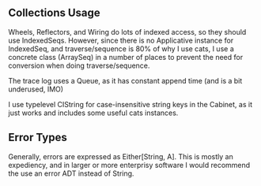 
## Collections Usage

Wheels, Reflectors, and Wiring do lots of indexed access, so they should use
IndexedSeqs.  However, since there is no Applicative instance for IndexedSeq,
and traverse/sequence is 80% of why I use cats, I use a concrete class
(ArraySeq) in a number of places to prevent the need for conversion when
doing traverse/sequence.

The trace log uses a Queue, as it has constant append time (and is a bit underused, IMO)

I use typelevel CIString for case-insensitive string keys in the Cabinet, as it just works
and includes some useful cats instances.

## Error Types

Generally, errors are expressed as Either[String, A].  This is mostly an expediency, and in larger
or more enterprisy software I would recommend the use an error ADT instead of String.